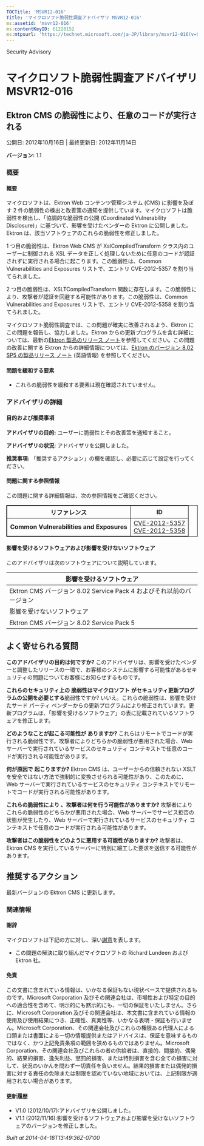 ```yaml
---
TOCTitle: 'MSVR12-016'
Title: 'マイクロソフト脆弱性調査アドバイザリ MSVR12-016'
ms:assetid: 'msvr12-016'
ms:contentKeyID: 61228152
ms:mtpsurl: 'https://technet.microsoft.com/ja-JP/library/msvr12-016(v=Security.10)'
---
```


Security Advisory

マイクロソフト脆弱性調査アドバイザリ MSVR12-016
===============================================

Ektron CMS の脆弱性により、任意のコードが実行される
---------------------------------------------------

公開日: 2012年10月16日 | 最終更新日: 2012年11月14日

**バージョン:** 1.1

### 概要

#### 概要

マイクロソフトは、Ektron Web コンテンツ管理システム (CMS) に影響を及ぼす 2 件の脆弱性の検出と改善策の通知を提供しています。マイクロソフトは脆弱性を検出し、「協調的な脆弱性の公開 (Coordinated Vulnerability Disclosure)」に基づいて、影響を受けたベンダーの Ektron に公開しました。Ektron は、該当ソフトウェアのこれらの脆弱性を修正しました。

1 つ目の脆弱性は、Ektron Web CMS が XslCompiledTransform クラス内のユーザーに制御される XSL データを正しく処理しないために任意のコードが認証されずに実行される場合に起こります。この脆弱性は、Common Vulnerabilities and Exposures リストで、エントリ CVE-2012-5357 を割り当てられました。

2 つ目の脆弱性は、XSLTCompiledTransform 関数に存在します。この脆弱性により、攻撃者が認証を回避する可能性があります。この脆弱性は、Common Vulnerabilities and Exposures リストで、エントリ CVE-2012-5358 を割り当てられました。

マイクロソフト脆弱性調査では、この問題が確実に改善されるよう、Ektron にこの問題を報告し、協力しました。Ektron からの更新プログラムを含む詳細については、最新の[Ektron 製品のリリース ノート](http://documentation.ektron.com/current/releasenotes/releasenotes_webhelp.htm)を参照してください。この問題の改善に関する Ektron からの詳細情報については、[Ektron のバージョン 8.02 SP5 の製品リリース ノート](http://documentation.ektron.com/current/releasenotes/release8/8.02sp5.htm) (英語情報) を参照してください。

#### 問題を緩和する要素

-   これらの脆弱性を緩和する要素は現在確認されていません。

### アドバイザリの詳細

#### 目的および推奨事項

**アドバイザリの目的:** ユーザーに脆弱性とその改善策を通知すること。

**アドバイザリの状況:** アドバイザリを公開しました。

**推奨事項:** 「推奨するアクション」の欄を確認し、必要に応じて設定を行ってください。

#### 問題に関する参照情報

この問題に関する詳細情報は、次の参照情報をご確認ください。

 
<table style="border:1px solid black;">
<thead>
<tr class="header">
<th style="border:1px solid black;" >リファレンス</th>
<th style="border:1px solid black;" >ID</th>
</tr>
</thead>
<tbody>
<tr class="odd">
<td style="border:1px solid black;"><strong>Common Vulnerabilities and Exposures</strong></td>
<td style="border:1px solid black;"><a href="http://www.cve.mitre.org/cgi-bin/cvename.cgi?name=cve-2012-5357">CVE-2012-5357</a><br />
<a href="http://www.cve.mitre.org/cgi-bin/cvename.cgi?name=cve-2012-5358">CVE-2012-5358</a></td>
</tr>
</tbody>
</table>
 

#### 影響を受けるソフトウェアおよび影響を受けないソフトウェア

このアドバイザリは次のソフトウェアについて説明しています。

| 影響を受けるソフトウェア                                             |
|----------------------------------------------------------------------|
| Ektron CMS バージョン 8.02 Service Pack 4 およびそれ以前のバージョン |
| 影響を受けないソフトウェア                                           |
| Ektron CMS バージョン 8.02 Service Pack 5                            |

よく寄せられる質問
------------------

<span></span>
**このアドバイザリの目的は何ですか?**
このアドバイザリは、影響を受けたベンダーと調整したリリースの一環で、お客様のシステムに影響する可能性があるセキュリティの問題についてお客様にお知らせするものです。

**これらのセキュリティ上の** **脆弱性はマイクロソフト** **がセキュリティ更新プログラムの公開を必要とする**脆弱性ですか?
いいえ。これらの脆弱性は、影響を受けたサード パーティ ベンダーからの更新プログラムにより修正されています。更新プログラムは、「影響を受けるソフトウェア」の表に記載されているソフトウェアを修正します。

**どのようなことが起こる可能性が** **ありますか?**
これらはリモートでコードが実行される脆弱性です。攻撃者によりどちらかの脆弱性が悪用された場合、Web サーバーで実行されているサービスのセキュリティ コンテキストで任意のコードが実行される可能性があります。

**何が原因で** **起こりますか?**
Ektron CMS は、ユーザーからの信頼されない XSLT を安全ではない方法で強制的に変換させられる可能性があり、このために、Web サーバーで実行されているサービスのセキュリティ コンテキストでリモートでコードが実行される可能性があります。

****これらの脆弱性により** **、攻撃者は何を行う可能性がありますか**?**
攻撃者によりこれらの脆弱性のどちらかが悪用された場合、Web サーバーでサービス拒否の状態が発生したり、Web サーバーで実行されているサービスのセキュリティ コンテキストで任意のコードが実行される可能性があります。

**攻撃者はこの脆弱性をどのように悪用する可能性がありますか?**
攻撃者は、Ektron CMS を実行しているサーバーに特別に細工した要求を送信する可能性があります。

推奨するアクション
------------------

<span></span>
最新バージョンの Ektron CMS に更新します。

### 関連情報

#### 謝辞

マイクロソフトは下記の方に対し、深い[謝意](http://go.microsoft.com/fwlink/?linkid=21127)を表します。

-   この問題の解決に取り組んだマイクロソフトの Richard Lundeen および Ektron 社。

#### 免責

この文書に含まれている情報は、いかなる保証もない現状ベースで提供されるものです。Microsoft Corporation 及びその関連会社は、市場性および特定の目的への適合性を含めて、明示的にも黙示的にも、一切の保証をいたしません。さらに、Microsoft Corporation 及びその関連会社は、本文書に含まれている情報の使用及び使用結果につき、正確性、真実性等、いかなる表明・保証も行いません。Microsoft Corporation、その関連会社及びこれらの権限ある代理人による口頭または書面による一切の情報提供またはアドバイスは、保証を意味するものではなく、かつ上記免責条項の範囲を狭めるものではありません。Microsoft Corporation、その関連会社及びこれらの者の供給者は、直接的、間接的、偶発的、結果的損害、逸失利益、懲罰的損害、または特別損害を含む全ての損害に対して、状況のいかんを問わず一切責任を負いません。結果的損害または偶発的損害に対する責任の免除または制限を認めていない地域においては、上記制限が適用されない場合があります。

#### 更新履歴

-   V1.0 (2012/10/17):アドバイザリを公開しました。
-   V1.1 (2012/11/16):影響を受けるソフトウェアおよび影響を受けないソフトウェアのバージョンを修正しました。

*Built at 2014-04-18T13:49:36Z-07:00*
